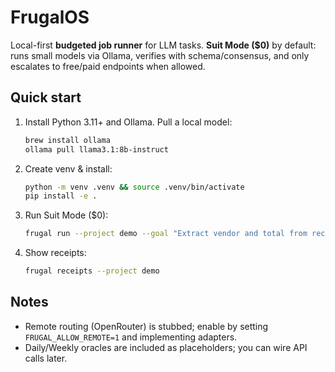 # FrugalOS

Local-first **budgeted job runner** for LLM tasks. **Suit Mode ($0)** by default: runs small models via Ollama,
verifies with schema/consensus, and only escalates to free/paid endpoints when allowed.

## Quick start
1) Install Python 3.11+ and Ollama. Pull a local model:
   ```bash
   brew install ollama
   ollama pull llama3.1:8b-instruct
   ```
2) Create venv & install:
   ```bash
   python -m venv .venv && source .venv/bin/activate
   pip install -e .
   ```
3) Run Suit Mode ($0):
   ```bash
   frugal run --project demo --goal "Extract vendor and total from receipts"      --context samples/receipt.txt --schema frugalos/schemas/invoice.json --budget-cents 0
   ```
4) Show receipts:
   ```bash
   frugal receipts --project demo
   ```

## Notes
- Remote routing (OpenRouter) is stubbed; enable by setting `FRUGAL_ALLOW_REMOTE=1` and implementing adapters.
- Daily/Weekly oracles are included as placeholders; you can wire API calls later.

